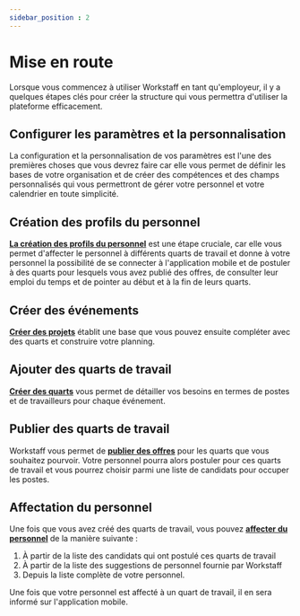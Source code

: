 ```yaml
---
sidebar_position : 2
---
```


# Mise en route

Lorsque vous commencez à utiliser Workstaff en tant qu'employeur, il y a quelques étapes clés pour créer la structure qui vous permettra d'utiliser la plateforme efficacement.

## Configurer les paramètres et la personnalisation
La configuration et la personnalisation de vos paramètres est l'une des premières choses que vous devrez faire car elle vous permet de définir les bases de votre organisation et de créer des compétences et des champs personnalisés qui vous permettront de gérer votre personnel et votre calendrier en toute simplicité.

## Création des profils du personnel
[**La création des profils du personnel**](../managers/staff/adding.md) est une étape cruciale, car elle vous permet d'affecter le personnel à différents quarts de travail et donne à votre personnel la possibilité de se connecter à l'application mobile et de postuler à des quarts pour lesquels vous avez publié des offres, de consulter leur emploi du temps et de pointer au début et à la fin de leurs quarts.

## Créer des événements
[**Créer des projets**](../managers/scheduling/plan.md) établit une base que vous pouvez ensuite compléter avec des quarts et construire votre planning.

## Ajouter des quarts de travail
[**Créer des quarts**](../managers/scheduling/plan.md) vous permet de détailler vos besoins en termes de postes et de travailleurs pour chaque événement.

## Publier des quarts de travail
Workstaff vous permet de [**publier des offres**](../managers/scheduling/publish.md) pour les quarts que vous souhaitez pourvoir. Votre personnel pourra alors postuler pour ces quarts de travail et vous pourrez choisir parmi une liste de candidats pour occuper les postes.

## Affectation du personnel
Une fois que vous avez créé des quarts de travail, vous pouvez [**affecter du personnel**](../managers/scheduling/book.md) de la manière suivante :
1. À partir de la liste des candidats qui ont postulé ces quarts de travail
2. À partir de la liste des suggestions de personnel fournie par Workstaff
3. Depuis la liste complète de votre personnel.

Une fois que votre personnel est affecté à un quart de travail, il en sera informé sur l'application mobile. 